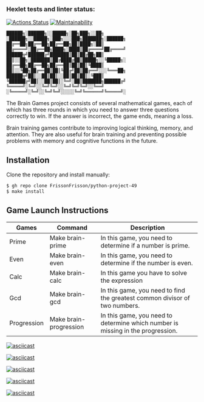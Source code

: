 ### Hexlet tests and linter status:
[![Actions Status](https://github.com/FrissonFrisson/python-project-49/workflows/hexlet-check/badge.svg)](https://github.com/FrissonFrisson/python-project-49/actions)
[![Maintainability](https://api.codeclimate.com/v1/badges/d86f051eab34933b9ec6/maintainability)](https://codeclimate.com/github/FrissonFrisson/python-project-49/maintainability)

```
██████╗░██████╗░░█████╗░██╗███╗░░██╗  ░██████╗░░█████╗░███╗░░░███╗███████╗░██████╗
██╔══██╗██╔══██╗██╔══██╗██║████╗░██║  ██╔════╝░██╔══██╗████╗░████║██╔════╝██╔════╝
██████╦╝██████╔╝███████║██║██╔██╗██║  ██║░░██╗░███████║██╔████╔██║█████╗░░╚█████╗░
██╔══██╗██╔══██╗██╔══██║██║██║╚████║  ██║░░╚██╗██╔══██║██║╚██╔╝██║██╔══╝░░░╚═══██╗
██████╦╝██║░░██║██║░░██║██║██║░╚███║  ╚██████╔╝██║░░██║██║░╚═╝░██║███████╗██████╔╝
╚═════╝░╚═╝░░╚═╝╚═╝░░╚═╝╚═╝╚═╝░░╚══╝  ░╚═════╝░╚═╝░░╚═╝╚═╝░░░░░╚═╝╚══════╝╚═════╝░
```

The Brain Games project consists of several mathematical games, each of which has three rounds in which you need to answer three questions correctly to win. If the answer is incorrect, the game ends, meaning a loss.

Brain training games contribute to improving logical thinking, memory, and attention. They are also useful for brain training and preventing possible problems with memory and cognitive functions in the future. 

## Installation

Clone the repository and install manually:

```bash
$ gh repo clone FrissonFrisson/python-project-49
$ make install
```
## Game Launch Instructions


| Games| Command                        | Description                                              |
|------|--------------------------------|--------------------------------------------------------- |
|Prime | Make brain-prime               |In this game, you need to determine if a number is prime. |
|Even  | Make brain-even                |In this game, you need to determine if the number is even.|
|Calc  | Make brain-calc                |In this game you have to solve the expression             |
|Gcd   | Make brain-gcd                 |In this game, you need to find the greatest common divisor of two numbers.|
|Progression | Make brain-progression   |In this game, you need to determine which number is missing in the progression.|


[![asciicast](https://asciinema.org/a/vP91kEaDw2934otMXxs48R6oT.svg)](https://asciinema.org/a/vP91kEaDw2934otMXxs48R6oT)


[![asciicast](https://asciinema.org/a/0YmXykA3ramTjSa4bVVpIMkcw.svg)](https://asciinema.org/a/0YmXykA3ramTjSa4bVVpIMkcw)


[![asciicast](https://asciinema.org/a/nOxCczG69pnx3zm1CV5bN6Udr.svg)](https://asciinema.org/a/nOxCczG69pnx3zm1CV5bN6Udr)


[![asciicast](https://asciinema.org/a/4GhgDFxpu1aQuDxo73wiyWyxL.svg)](https://asciinema.org/a/4GhgDFxpu1aQuDxo73wiyWyxL)


[![asciicast](https://asciinema.org/a/HQzcxqwy1rlcpqBWk7VaNYjq2.svg)](https://asciinema.org/a/HQzcxqwy1rlcpqBWk7VaNYjq2)



